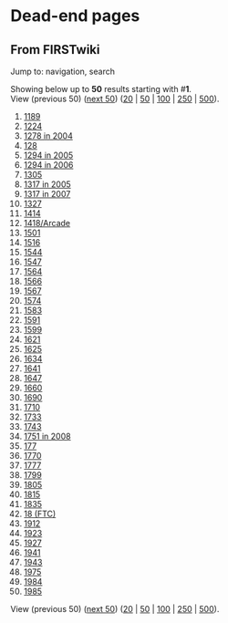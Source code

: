 # Dead-end pages

## From FIRSTwiki

Jump to: navigation, search

Showing below up to **50** results starting with #**1**.<br>
View (previous 50) ([next 50](/index.php?title=Special:Deadendpages&limit=50&offset=50)) ([20](/index.php?title=Special:Deadendpages&limit=20&offset=0) | [50](/index.php?title=Special:Deadendpages&limit=50&offset=0) | [100](/index.php?title=Special:Deadendpages&limit=100&offset=0) | [250](/index.php?title=Special:Deadendpages&limit=250&offset=0) | [500](/index.php?title=Special:Deadendpages&limit=500&offset=0)).

1. [1189](1189 "1189")
2. [1224](1224 "1224")
3. [1278 in 2004](1278_in_2004 "1278 in 2004")
4. [128](128 "128")
5. [1294 in 2005](1294_in_2005 "1294 in 2005")
6. [1294 in 2006](1294_in_2006 "1294 in 2006")
7. [1305](1305 "1305")
8. [1317 in 2005](1317_in_2005 "1317 in 2005")
9. [1317 in 2007](1317_in_2007 "1317 in 2007")
10. [1327](1327 "1327")
11. [1414](1414 "1414")
12. [1418/Arcade](1418/Arcade "1418/Arcade")
13. [1501](1501 "1501")
14. [1516](1516 "1516")
15. [1544](1544 "1544")
16. [1547](1547 "1547")
17. [1564](1564 "1564")
18. [1566](1566 "1566")
19. [1567](1567 "1567")
20. [1574](1574 "1574")
21. [1583](1583 "1583")
22. [1591](1591 "1591")
23. [1599](1599 "1599")
24. [1621](1621 "1621")
25. [1625](1625 "1625")
26. [1634](1634 "1634")
27. [1641](1641 "1641")
28. [1647](1647 "1647")
29. [1660](1660 "1660")
30. [1690](1690 "1690")
31. [1710](1710 "1710")
32. [1733](1733 "1733")
33. [1743](1743 "1743")
34. [1751 in 2008](1751_in_2008 "1751 in 2008")
35. [177](177 "177")
36. [1770](1770 "1770")
37. [1777](1777 "1777")
38. [1799](1799 "1799")
39. [1805](1805 "1805")
40. [1815](1815 "1815")
41. [1835](1835 "1835")
42. [18 (FTC)](18_%28FTC%29 "18 \(FTC\)")
43. [1912](1912 "1912")
44. [1923](1923 "1923")
45. [1927](1927 "1927")
46. [1941](1941 "1941")
47. [1943](1943 "1943")
48. [1975](1975 "1975")
49. [1984](1984 "1984")
50. [1985](1985 "1985")

View (previous 50) ([next 50](/index.php?title=Special:Deadendpages&limit=50&offset=50)) ([20](/index.php?title=Special:Deadendpages&limit=20&offset=0) | [50](/index.php?title=Special:Deadendpages&limit=50&offset=0) | [100](/index.php?title=Special:Deadendpages&limit=100&offset=0) | [250](/index.php?title=Special:Deadendpages&limit=250&offset=0) | [500](/index.php?title=Special:Deadendpages&limit=500&offset=0)).
